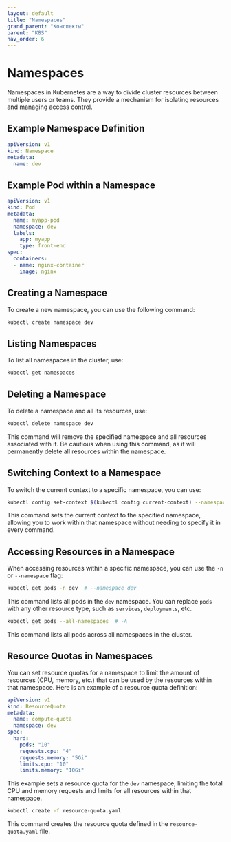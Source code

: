 ```yaml
---
layout: default
title: "Namespaces"
grand_parent: "Конспекты"
parent: "K8S"
nav_order: 6
---
```


# Namespaces
Namespaces in Kubernetes are a way to divide cluster resources between multiple users or teams. They provide a mechanism for isolating resources and managing access control.

## Example Namespace Definition
```yaml
apiVersion: v1
kind: Namespace
metadata: 
  name: dev
```

## Example Pod within a Namespace
```yaml
apiVersion: v1
kind: Pod
metadata:
  name: myapp-pod
  namespace: dev
  labels:
    app: myapp
    type: front-end
spec:
  containers:
  - name: nginx-container
    image: nginx
```

## Creating a Namespace
To create a new namespace, you can use the following command:
```bash
kubectl create namespace dev
```

## Listing Namespaces
To list all namespaces in the cluster, use:
```bash
kubectl get namespaces
```

## Deleting a Namespace
To delete a namespace and all its resources, use:
```bash
kubectl delete namespace dev
```
This command will remove the specified namespace and all resources associated with it.  Be cautious when using this command, as it will permanently delete all resources within the namespace.


## Switching Context to a Namespace
To switch the current context to a specific namespace, you can use:
```bash
kubectl config set-context $(kubectl config current-context) --namespace=dev
```
This command sets the current context to the specified namespace, allowing you to work within that namespace without needing to specify it in every command.


## Accessing Resources in a Namespace
When accessing resources within a specific namespace, you can use the `-n` or `--namespace` flag:
```bash
kubectl get pods -n dev  # --namespace dev
```
This command lists all pods in the `dev` namespace. You can replace `pods` with any other resource type, such as `services`, `deployments`, etc.

```bash
kubectl get pods --all-namespaces  # -A
```
This command lists all pods across all namespaces in the cluster.


## Resource Quotas in Namespaces
You can set resource quotas for a namespace to limit the amount of resources (CPU, memory, etc.) that can be used by the resources within that namespace. Here is an example of a resource quota definition:
```yaml
apiVersion: v1
kind: ResourceQuota
metadata:
  name: compute-quota
  namespace: dev
spec:
  hard:
    pods: "10"
    requests.cpu: "4"
    requests.memory: "5Gi"
    limits.cpu: "10"
    limits.memory: "10Gi"
```
This example sets a resource quota for the `dev` namespace, limiting the total CPU and memory requests and limits for all resources within that namespace.

```bash
kubectl create -f resource-quota.yaml
```
This command creates the resource quota defined in the `resource-quota.yaml` file.